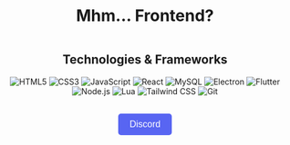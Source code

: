 <div align="center">
  <h1>Mhm... Frontend?</h1>

  <img src="https://media1.giphy.com/media/v1.Y2lkPTc5MGI3NjExcmtucm1qNTRmcHNpNGF4YXM1bmtieTJhNTJsZHc3eHljbTE3MnVvbiZlcD12MV9pbnRlcm5hbF9naWZfYnlfaWQmY3Q9Zw/CHc9dLQVQOAXm/giphy.gif" alt="" />

  <h2>Technologies & Frameworks</h2>

  <p>
    <img src="https://img.shields.io/badge/-HTML5-000?&logo=HTML5&logoColor=E34F26" alt="HTML5" />
    <img src="https://img.shields.io/badge/-CSS3-000?&logo=CSS3&logoColor=1572B6" alt="CSS3" />
    <img src="https://img.shields.io/badge/-JavaScript-000?&logo=JavaScript&logoColor=F7DF1E" alt="JavaScript" />
    <img src="https://img.shields.io/badge/-React-000?&logo=React&logoColor=61DAFB" alt="React" />
    <img src="https://img.shields.io/badge/-MySQL-000?&logo=MySQL&logoColor=4479A1" alt="MySQL" />
    <img src="https://img.shields.io/badge/-Electron-000?&logo=Electron&logoColor=47848F" alt="Electron" />
    <img src="https://img.shields.io/badge/-Flutter-000?&logo=Flutter&logoColor=02569B" alt="Flutter" />
    <img src="https://img.shields.io/badge/-Node.js-000?&logo=Node.js&logoColor=339933" alt="Node.js" />
    <img src="https://img.shields.io/badge/-Lua-000?&logo=Lua&logoColor=2C2D72" alt="Lua" />
    <img src="https://img.shields.io/badge/-Tailwind%20CSS-000?&logo=Tailwind%20CSS&logoColor=38B2AC" alt="Tailwind CSS" />
    <img src="https://img.shields.io/badge/-Git-000?&logo=Git&logoColor=F05032" alt="Git" />
  </p>

  <br />

  <a href="https://discord.com" target="_blank" style="text-decoration: none;">
    <button style="
      background-color: #5865F2;
      color: white;
      border: none;
      padding: 10px 20px;
      font-size: 16px;
      border-radius: 5px;
      cursor: pointer;
    ">Discord</button>
  </a>
</div>
